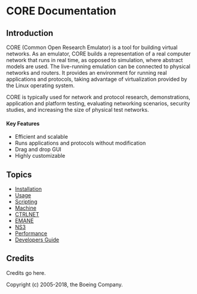 # CORE Documentation

## Introduction

CORE (Common Open Research Emulator) is a tool for building virtual networks. As an emulator, CORE builds a representation of a real computer network that runs in real time, as opposed to simulation, where abstract models are used. The live-running emulation can be connected to physical networks and routers.  It provides an environment for running real applications and protocols, taking advantage of virtualization provided by the Linux operating system.

CORE is typically used for network and protocol research, demonstrations, application and platform testing, evaluating networking scenarios, security studies, and increasing the size of physical test networks.

#### Key Features
* Efficient and scalable
* Runs applications and protocols without modification
* Drag and drop GUI
* Highly customizable

## Topics

* [Installation](install.md)
* [Usage](usage.md)
* [Scripting](scripting.md)
* [Machine](machine.md)
* [CTRLNET](ctrlnet.md)
* [EMANE](emane.md)
* [NS3](ns3.md)
* [Performance](performance.md)
* [Developers Guide](devguide.md)

## Credits

Credits go here.

Copyright (c) 2005-2018, the Boeing Company.
